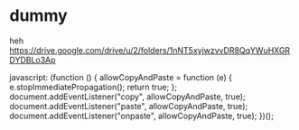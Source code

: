 # dummy
heh
https://drive.google.com/drive/u/2/folders/1nNT5xyjwzvvDR8QqYWuHXGRDYDBLo3Ap



javascript: (function () {  allowCopyAndPaste = function (e) {    e.stopImmediatePropagation();    return true;  };  document.addEventListener("copy", allowCopyAndPaste, true);  document.addEventListener("paste", allowCopyAndPaste, true);  document.addEventListener("onpaste", allowCopyAndPaste, true); })();
